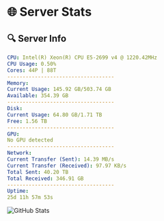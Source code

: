 # 🌐 Server Stats
## 🔍 Server Info
```yaml
CPU: Intel(R) Xeon(R) CPU E5-2699 v4 @ 1220.42MHz
CPU Usage: 0.50%
Cores: 44P | 88T
-----------------------------------
Memory:
Current Usage: 145.92 GB/503.74 GB
Available: 354.39 GB
-----------------------------------
Disk:
Current Usage: 64.80 GB/1.71 TB
Free: 1.56 TB
-----------------------------------
GPU:
No GPU detected
-----------------------------------
Network:
Current Transfer (Sent): 14.39 MB/s
Current Transfer (Received): 97.97 KB/s
Total Sent: 40.20 TB
Total Received: 346.91 GB
-----------------------------------
Uptime:
25d 11h 57m 53s
```
![GitHub Stats](https://img.shields.io/badge/Updated-2025-04-02_09:20:42-blue)